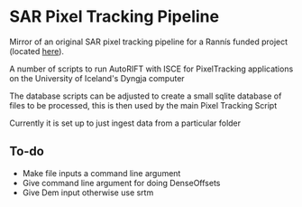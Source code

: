 # SAR Pixel Tracking Pipeline

Mirror of an original SAR pixel tracking pipeline for a Rannís funded project (located [here](https://github.com/ylseanna/RANNIS2023PixelTracking)).

A number of scripts to run AutoRIFT with ISCE for PixelTracking applications on the University of Iceland's Dyngja computer

The database scripts can be adjusted to create a small sqlite database of files to be processed, this is then used by the main Pixel Tracking Script

Currently it is set up to just ingest data from a particular folder

## To-do

- Make file inputs a command line argument
- Give command line argument for doing DenseOffsets
- Give Dem input otherwise use srtm 
